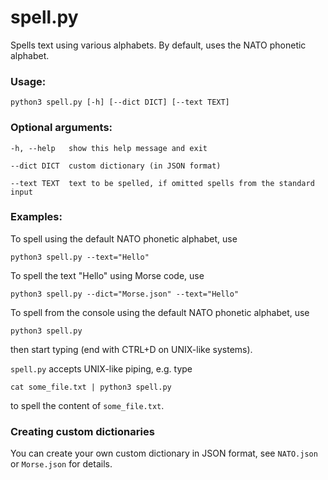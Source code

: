 # spell.py
Spells text using various alphabets.
By default, uses the NATO phonetic alphabet.

### Usage:

    python3 spell.py [-h] [--dict DICT] [--text TEXT]

### Optional arguments:

    -h, --help   show this help message and exit
  
    --dict DICT  custom dictionary (in JSON format)
  
    --text TEXT  text to be spelled, if omitted spells from the standard input

### Examples:

To spell using the default NATO phonetic alphabet, use

    python3 spell.py --text="Hello"

To spell the text "Hello" using Morse code, use

    python3 spell.py --dict="Morse.json" --text="Hello"

To spell from the console using the default NATO phonetic alphabet, use

    python3 spell.py

then start typing (end with CTRL+D on UNIX-like systems).

`spell.py` accepts UNIX-like piping, e.g. type
    
    cat some_file.txt | python3 spell.py

to spell the content of `some_file.txt`.
    
### Creating custom dictionaries

You can create your own custom dictionary in JSON format, see `NATO.json` or 
`Morse.json` for details.
